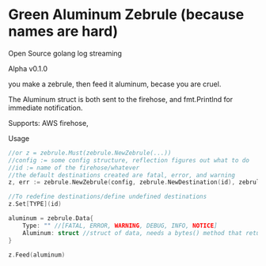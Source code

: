 # Green Aluminum Zebrule (because names are hard)
Open Source golang log streaming

Alpha v0.1.0

you make a zebrule, then feed it aluminum, becase you are cruel.

The Aluminum struct is both sent to the firehose, and fmt.Printlnd for immediate notification.

Supports: AWS firehose, 

Usage
```go
//or z = zebrule.Must(zebrule.NewZebrule(...))
//config := some config structure, reflection figures out what to do
//id := name of the firehose/whatever
//the default destinations created are fatal, error, and warning
z, err := zebrule.NewZebrule(config, zebrule.NewDestination(id), zebrule.Destination{}, zebrule.Destination{})

//To redefine destinations/define undefined destinations
z.Set[TYPE](id)

aluminum = zebrule.Data{
    Type: "" //[FATAL, ERROR, WARNING, DEBUG, INFO, NOTICE]
    Aluminum: struct //struct of data, needs a bytes() method that returns a []byte (json.Marshal), or you can use aluminum.Aluminum(pre-defined struct)
}

z.Feed(aluminum)
```